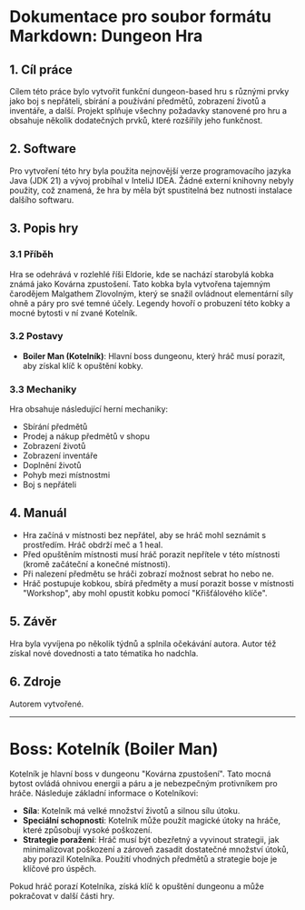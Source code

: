 # Dokumentace pro soubor formátu Markdown: Dungeon Hra

## 1. Cíl práce
Cílem této práce bylo vytvořit funkční dungeon-based hru s různými prvky jako boj s nepřáteli, sbírání a používání předmětů, zobrazení životů a inventáře, a další. Projekt splňuje všechny požadavky stanovené pro hru a obsahuje několik dodatečných prvků, které rozšířily jeho funkčnost.

## 2. Software
Pro vytvoření této hry byla použita nejnovější verze programovacího jazyka Java (JDK 21) a vývoj probíhal v InteliJ IDEA. Žádné externí knihovny nebyly použity, což znamená, že hra by měla být spustitelná bez nutnosti instalace dalšího softwaru.

## 3. Popis hry
### 3.1 Příběh
Hra se odehrává v rozlehlé říši Eldorie, kde se nachází starobylá kobka známá jako Kovárna zpustošení. Tato kobka byla vytvořena tajemným čarodějem Malgathem Zlovolným, který se snažil ovládnout elementární síly ohně a páry pro své temné účely. Legendy hovoří o probuzení této kobky a mocné bytosti v ní zvané Kotelník.

### 3.2 Postavy
- **Boiler Man (Kotelník)**: Hlavní boss dungeonu, který hráč musí porazit, aby získal klíč k opuštění kobky.

### 3.3 Mechaniky
Hra obsahuje následující herní mechaniky:
- Sbírání předmětů
- Prodej a nákup předmětů v shopu
- Zobrazení životů
- Zobrazení inventáře
- Doplnění životů
- Pohyb mezi místnostmi
- Boj s nepřáteli

## 4. Manuál
- Hra začíná v místnosti bez nepřátel, aby se hráč mohl seznámit s prostředím. Hráč obdrží meč a 1 heal.
- Před opuštěním místnosti musí hráč porazit nepřítele v této místnosti (kromě začáteční a konečné místnosti).
- Při nalezení předmětu se hráči zobrazí možnost sebrat ho nebo ne.
- Hráč postupuje kobkou, sbírá předměty a musí porazit bosse v místnosti "Workshop", aby mohl opustit kobku pomocí "Křišťálového klíče".

## 5. Závěr
Hra byla vyvíjena po několik týdnů a splnila očekávání autora. Autor též získal nové dovednosti a tato tématika ho nadchla.

## 6. Zdroje
Autorem vytvořené.

---

# Boss: Kotelník (Boiler Man)
Kotelník je hlavní boss v dungeonu "Kovárna zpustošení". Tato mocná bytost ovládá ohnivou energii a páru a je nebezpečným protivníkem pro hráče. Následuje základní informace o Kotelníkovi:

- **Síla**: Kotelník má velké množství životů a silnou sílu útoku.
- **Speciální schopnosti**: Kotelník může použít magické útoky na hráče, které způsobují vysoké poškození.
- **Strategie poražení**: Hráč musí být obezřetný a vyvinout strategii, jak minimalizovat poškození a zároveň zasadit dostatečné množství útoků, aby porazil Kotelníka. Použití vhodných předmětů a strategie boje je klíčové pro úspěch.

Pokud hráč porazí Kotelníka, získá klíč k opuštění dungeonu a může pokračovat v další části hry.
